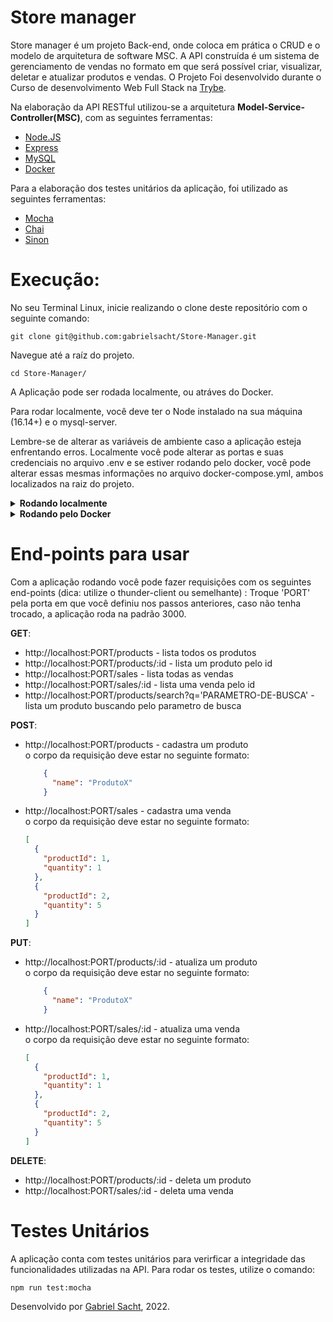 # Store manager
  Store manager é um projeto Back-end, onde coloca em prática o CRUD e o modelo de arquitetura de software MSC. A API construída é um sistema de gerenciamento de vendas no formato em que será possível criar, visualizar, deletar e atualizar produtos e vendas.
  O Projeto Foi desenvolvido durante o Curso de desenvolvimento Web Full Stack na [Trybe](https://www.betrybe.com/).
 
 Na elaboração da API RESTful utilizou-se a arquitetura **Model-Service-Controller(MSC)**, com as seguintes ferramentas:

- [Node.JS](https://nodejs.org/en/)
- [Express](https://expressjs.com/pt-br/)
- [MySQL](https://www.mysql.com/)
- [Docker](https://www.docker.com/)

Para a elaboração dos testes unitários da aplicação, foi utilizado as seguintes ferramentas:
- [Mocha](https://mochajs.org/)
- [Chai](https://www.chaijs.com/)
- [Sinon](https://sinonjs.org/)

# Execução:

No seu Terminal Linux, inicie realizando o clone deste repositório com o seguinte comando:

    git clone git@github.com:gabrielsacht/Store-Manager.git

Navegue até a raíz do projeto.
    
    cd Store-Manager/
    
A Aplicação pode ser rodada localmente, ou atráves do Docker.

Para rodar localmente, você deve ter o Node instalado na sua máquina (16.14+) e o mysql-server.

Lembre-se de alterar as variáveis de ambiente caso a aplicação esteja enfrentando erros. Localmente você pode alterar as portas e suas credenciais no arquivo .env e se estiver rodando pelo docker, você pode alterar essas mesmas informações no arquivo docker-compose.yml, ambos localizados na raiz do projeto. 

<details>
   <summary><strong>Rodando localmente</strong></summary> 
  </br>
  
  Após seguir os dois passos iniciais execute o comando abaixo para instalar as dependências:

    npm install

  Renomeie o arquivo '.env-example' na raiz do projeto para '.env' e subtitua, caso necessário, as informações contidas nele com suas credenciais do mysql e as preferências (PORT e LOCALHOST).
  
  No terminal faça login no banco de dados utilizando suas credencias: 
 
    mysql -u <seu-usuario> -p
    
  Execute os scripts <strong>migration.sql</strong> e <strong>seed.sql</strong> para a criação do banco <strong>Store Manager</strong>. Você pode fazer isso utilizando o mysql-workbench ou diretamente no terminal do mysql copiando os códigos contidos no arquivo migration.sql e seed.sql respectivamente.
  
  Inicie a aplicação rodando o seguinte comando:
    
    npm start
</details>
<details>
   <summary><strong>Rodando pelo Docker</strong></summary> 
  </br>
  
  Na raíz do projeto, utilize o seguinte comando para subir os containers do <strong>node</strong> e do <strong>banco de dados</strong>:

    docker-compose up -d
    
  Abra o terminal do container <strong>store_manager</strong> executando o comando:

     docker exec -it store_manager bash

  após entrar no terminal do container, execute o comando abaixo para instalar as dependências:

    npm install

    
 Para configurar o banco de dados será necessário entrar no terminal do container <strong>store_manager_db</strong>. No terminal da sua máquina local, utilize o seguinte comando:
  
    docker exec -it store_manager_db bash
    
 Faça login no banco de dados utilizando as credencias descritas no arquivo <strong>docker-compose.yaml</strong> (use 'root' e 'password' como padrão): 
 
    mysql -u root -p
 
 Execute os scripts <strong>migration.sql</strong> e <strong>seed.sql</strong> para a criação do banco <strong>Store Manager</strong>. Você pode fazer isso utilizando o mysql-workbench ou diretamente no terminal do mysql copiando os códigos contidos no arquivo migration.sql e seed.sql respectivamente.

Utilizando o terminal do container do <strong>store_manager</strong> realize o seguinte comando para iniciar a aplicação:
  
    npm start
    
</details>
   
# End-points para usar

Com a aplicação rodando você pode fazer requisições com os seguintes end-points (dica: utilize o thunder-client ou semelhante) :
Troque 'PORT' pela porta em que você definiu nos passos anteriores, caso não tenha trocado, a aplicação roda na padrão 3000.

<strong>GET</strong>:
- http://localhost:PORT/products  -  lista todos os produtos
- http://localhost:PORT/products/:id  -  lista um produto pelo id
- http://localhost:PORT/sales  -  lista todas as vendas
- http://localhost:PORT/sales/:id  -  lista uma venda pelo id
- http://localhost:PORT/products/search?q='PARAMETRO-DE-BUSCA'  -  lista um produto buscando pelo parametro de busca

<strong>POST</strong>:
- http://localhost:PORT/products    - cadastra um produto  <br>
    o corpo da requisição deve estar no seguinte formato:
  
  ```json
      {
        "name": "ProdutoX"
      }
  ```
  
- http://localhost:PORT/sales     - cadastra uma venda <br>
    o corpo da requisição deve estar no seguinte formato:
  
  ```json
  [
    {
      "productId": 1,
      "quantity": 1
    },
    {
      "productId": 2,
      "quantity": 5
    }
  ]
  ```

<strong>PUT</strong>:
- http://localhost:PORT/products/:id    - atualiza um produto  <br>
    o corpo da requisição deve estar no seguinte formato:
  
  ```json
      {
        "name": "ProdutoX"
      }
  ```
  
- http://localhost:PORT/sales/:id     -  atualiza uma venda <br>
    o corpo da requisição deve estar no seguinte formato:
  
  ```json
  [
    {
      "productId": 1,
      "quantity": 1
    },
    {
      "productId": 2,
      "quantity": 5
    }
  ]
  ```

 <strong>DELETE</strong>:
 - http://localhost:PORT/products/:id     -  deleta um produto
 - http://localhost:PORT/sales/:id      - deleta uma venda


# Testes Unitários
A aplicação conta com testes unitários para verirficar a integridade das funcionalidades utilizadas na API. Para rodar os testes, utilize o comando:
  
    npm run test:mocha
    


Desenvolvido por [Gabriel Sacht](https://www.linkedin.com/in/gabrielsacht/), 2022.
